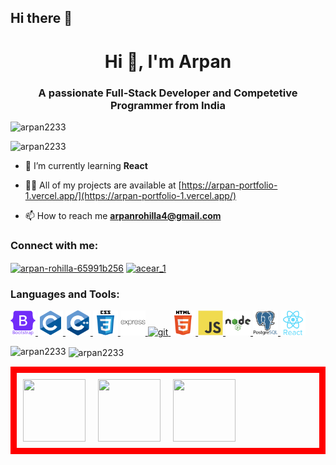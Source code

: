 ## Hi there 👋

<!--
**arpan2233/arpan2233** is a ✨ _special_ ✨ repository because its `README.md` (this file) appears on your GitHub profile.

Here are some ideas to get you started:

- 🔭 I’m currently working on ...
- 🌱 I’m currently learning ...
- 👯 I’m looking to collaborate on ...
- 🤔 I’m looking for help with ...
- 💬 Ask me about ...
- 📫 How to reach me: ...
- 😄 Pronouns: ...
- ⚡ Fun fact: ...
-->
<h1 align="center">Hi 👋, I'm Arpan</h1>
<h3 align="center">A passionate Full-Stack Developer and Competetive Programmer from India</h3>

<p align="left"> <img src="https://komarev.com/ghpvc/?username=arpan2233&label=Profile%20views&color=0e75b6&style=flat" alt="arpan2233" /> </p>

<p align="left"> <img src="https://github-profile-trophy.vercel.app/?username=arpan2233" alt="arpan2233" /> </p>

- 🌱 I’m currently learning **React**

- 👨‍💻 All of my projects are available at [https://arpan-portfolio-1.vercel.app/](https://arpan-portfolio-1.vercel.app/)

- 📫 How to reach me **arpanrohilla4@gmail.com**

<h3 align="left">Connect with me:</h3>
<p align="left">
<a href="https://linkedin.com/in/arpan-rohilla-65991b256" target="blank"><img align="center" src="https://raw.githubusercontent.com/rahuldkjain/github-profile-readme-generator/master/src/images/icons/Social/linked-in-alt.svg" alt="arpan-rohilla-65991b256" height="30" width="40" /></a>
<a href="https://www.leetcode.com/acear_1" target="blank"><img align="center" src="https://raw.githubusercontent.com/rahuldkjain/github-profile-readme-generator/master/src/images/icons/Social/leet-code.svg" alt="acear_1" height="30" width="40" /></a>
</p>

<h3 align="left">Languages and Tools:</h3>
<p align="left"> <a href="https://getbootstrap.com" target="_blank" rel="noreferrer"> <img src="https://raw.githubusercontent.com/devicons/devicon/master/icons/bootstrap/bootstrap-plain-wordmark.svg" alt="bootstrap" width="40" height="40"/> </a> <a href="https://www.cprogramming.com/" target="_blank" rel="noreferrer"> <img src="https://raw.githubusercontent.com/devicons/devicon/master/icons/c/c-original.svg" alt="c" width="40" height="40"/> </a> <a href="https://www.w3schools.com/cpp/" target="_blank" rel="noreferrer"> <img src="https://raw.githubusercontent.com/devicons/devicon/master/icons/cplusplus/cplusplus-original.svg" alt="cplusplus" width="40" height="40"/> </a> <a href="https://www.w3schools.com/css/" target="_blank" rel="noreferrer"> <img src="https://raw.githubusercontent.com/devicons/devicon/master/icons/css3/css3-original-wordmark.svg" alt="css3" width="40" height="40"/> </a> <a href="https://expressjs.com" target="_blank" rel="noreferrer"> <img src="https://raw.githubusercontent.com/devicons/devicon/master/icons/express/express-original-wordmark.svg" alt="express" width="40" height="40"/> </a> <a href="https://git-scm.com/" target="_blank" rel="noreferrer"> <img src="https://www.vectorlogo.zone/logos/git-scm/git-scm-icon.svg" alt="git" width="40" height="40"/> </a> <a href="https://www.w3.org/html/" target="_blank" rel="noreferrer"> <img src="https://raw.githubusercontent.com/devicons/devicon/master/icons/html5/html5-original-wordmark.svg" alt="html5" width="40" height="40"/> </a> <a href="https://developer.mozilla.org/en-US/docs/Web/JavaScript" target="_blank" rel="noreferrer"> <img src="https://raw.githubusercontent.com/devicons/devicon/master/icons/javascript/javascript-original.svg" alt="javascript" width="40" height="40"/> </a> <a href="https://nodejs.org" target="_blank" rel="noreferrer"> <img src="https://raw.githubusercontent.com/devicons/devicon/master/icons/nodejs/nodejs-original-wordmark.svg" alt="nodejs" width="40" height="40"/> </a> <a href="https://www.postgresql.org" target="_blank" rel="noreferrer"> <img src="https://raw.githubusercontent.com/devicons/devicon/master/icons/postgresql/postgresql-original-wordmark.svg" alt="postgresql" width="40" height="40"/> </a> <a href="https://reactjs.org/" target="_blank" rel="noreferrer"> <img src="https://raw.githubusercontent.com/devicons/devicon/master/icons/react/react-original-wordmark.svg" alt="react" width="40" height="40"/> </a> </p>

<p><img align="left" src="https://github-readme-stats.vercel.app/api/top-langs?username=arpan2233&show_icons=true&locale=en&layout=compact" alt="arpan2233" /></p>

<p>&nbsp;<img align="center" src="https://github-readme-stats.vercel.app/api?username=arpan2233&show_icons=true&locale=en" alt="arpan2233" /></p>

<div style="display: flex;  border: 10px solid red;">
    <img style="width: 100px;  height:100px; margin: 10px;" src="https://assets.leetcode.com/static_assets/marketing/2024-50-lg.png"/>
    <img style="width: 100px;  height:100px; margin: 10px;" src="https://assets.leetcode.com/static_assets/marketing/2024-100-lg.png">
    <img style="width: 100px;  height:100px; margin: 10px;" src="https://leetcode.com/static/images/badges/dcc-2024-3.png">
</div>
